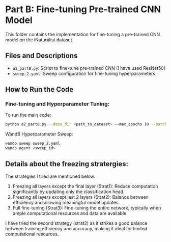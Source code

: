 # Part B: Fine-tuning Pre-trained CNN Model

This folder contains the implementation for fine-tuning a pre-trained CNN model on the iNaturalist dataset.

## Files and Descriptions
- `a2_partB.py`: Script to fine-tune pre-trained CNN (I have used ResNet50)
- `sweep_2.yaml`: Sweep configuration for fine-tuning hyperparameters.

## How to Run the Code

### Fine-tuning and Hyperparameter Tuning:
To run the main code:
```bash
python a2_partB.py --data_dir <path_to_dataset> --max_epochs 10 --batch_size --freeze_stratergy <refer_report> --lr --weight_decay --image_size --data_augment
```
WandB Hyperparameter Sweep:
```bash
wandb sweep sweep_2.yaml
wandb agent <sweep_id>
```
## Details about the freezing stratergies:

The strategies I tried are mentioned below:
1. Freezing all layers except the final layer (Strat1): Reduce computation significantly by updating only the classification head.
2. Freezing all layers except last 2 layers (Strat2): Balance between efficiency and allowing meaningful model updates.
3. Full fine-tuning (Strat3): Fine-tuning the entire network, typically when ample computational resources and data are available

I have tried the second strategy (strat2) as it strikes a good balance between training efficiency and accuracy, making it ideal for limited computational resources. 
